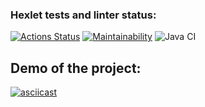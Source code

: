 ### Hexlet tests and linter status:
[![Actions Status](https://github.com/mchernichenko/java-project-lvl1/workflows/hexlet-check/badge.svg)](https://github.com/mchernichenko/java-project-lvl1/actions)
[![Maintainability](https://api.codeclimate.com/v1/badges/00fe451dd8e7a1d62e31/maintainability)](https://codeclimate.com/github/mchernichenko/java-project-lvl1/maintainability)
![Java CI](https://github.com/mchernichenko/java-project-lvl1/actions/workflows/java-ci.yml/badge.svg)

## Demo of the project:
[![asciicast](https://asciinema.org/a/zWOkC5allB7FDkqFUBy78HSv5.svg)](https://asciinema.org/a/zWOkC5allB7FDkqFUBy78HSv5)